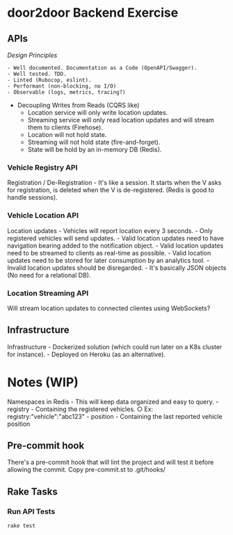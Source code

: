 # door2door Backend Exercise

## APIs

*Design Principles*

	- Well documented. Documentation as a Code (OpenAPI/Swagger).
	- Well tested. TDD.
	- Linted (Rubocop, eslint).
	- Performant (non-blocking, no I/O)
	- Observable (logs, metrics, tracing?)
  - Decoupling Writes from Reads (CQRS like)
	  - Location service will only write location updates.
	  - Streaming service will only read location updates and will stream them to clients (Firehose).
	  - Location will not hold state.
	  - Streaming will not hold state (fire-and-forget).
	  - State will be hold by an in-memory DB (Redis).

### Vehicle Registry API

Registration / De-Registration
	- It's like a session. It starts when the V asks for registration, is deleted when the V is de-registered. (Redis is good to handle sessions).

### Vehicle Location API

Location updates
	- Vehicles will report location every 3 seconds.
	- Only registered vehicles will send updates.
	- Valid location updates need to have navigation bearing added to the notification object.
	- Valid location updates need to be streamed to clients as real-time as possible.
	- Valid location updates need to be stored for later consumption by an analytics tool.
	- Invalid location updates should be disregarded.
	- It's basically JSON objects (No need for a relational DB).

### Location Streaming API

Will stream location updates to connected clientes using WebSockets?

## Infrastructure

Infrastructure
	- Dockerized solution (which could run later on a K8s cluster for instance).
	- Deployed on Heroku (as an alternative).


# Notes (WIP)

Namespaces in Redis - This will keep data organized and easy to query.
	- registry - Containing the registered vehicles.
		○ Ex: registry:"vehicle":"abc123"
	- position - Containing the last reported vehicle position

## Pre-commit hook

There's a pre-commit hook that will lint the project and will test it before allowing the commit.
Copy pre-commit.st to .git/hooks/

## Rake Tasks

### Run API Tests

```bash
rake test
```

